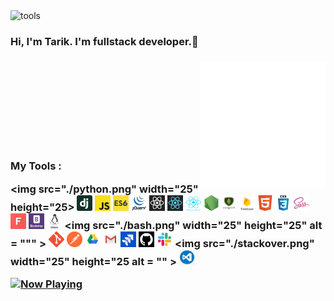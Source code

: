 <img align="./Webp.net-gifmaker.gif" alt="tools" width="100" height="100" align="right" style="max-width:100%;">

<h3 class="animate__animated animate__bounce">Hi, I'm Tarik. I'm fullstack developer.👋<h3/>

<img src="./animation_500_kd7ngokt.gif" alt="react-native" width="200" height="200" align="right" style="max-width:100%;">
<img src="https://camo.githubusercontent.com/ecdf091dc9f099a6db3e61242963a3a5412ae6a8/687474703a2f2f696d672e736869656c64732e696f2f62616467652f746563682d737461636b2d3036393066612e7376673f7374796c653d666c6174" alt="" data-canonical-src="http://img.shields.io/badge/tech-stack-0690fa.svg?style=flat" style="max-width:100%;">
<br/>
<br/><br/><br/><br/><br/><br/>
<p>My Tools :<p/>
<p align="bottom">

<img src="./python.png" width="25" height="25>
<img src="./dj.png" width="25" height="25">
<img src="./js.png" width="25" height="25" alt = "" >
<img src="./es6.jpg" width="25" height="25" alt = "" >
<img src="./jquery.png" width="25" height="25" alt = "" >
<img src="./react.jpg" width="25" height="25" alt = "" >
<img src="./reactt.png" width="25" height="25" alt = "" >
<img src="./reactn.png" width="25" height="25" alt = "" >
<img src="./node.png" width="25" height="25" alt = "" >
<img src="./mongo.png" width="25" height="25" alt = "" >
<img src="./firebase.png" width="25" height="25" alt = "" >
<img src="./html.png" width="25" height="25" alt = "" >
<img src="./css3.png" width="25" height="25" alt = "" >
<img src="./sass.png" width="25" height="25" alt = "" >
<img src="./font.jpg" width="25" height="25" alt = "" >
<img src="./bootstrap.png" width="25" height="25" alt = "" >
<img src="./linux.png" width="25" height="25" alt = "" >
<img src="./bash.png" width="25" height="25" alt = """ >
<img src="./git.png" width="25" height="25" alt = "" >
<img src="./postman.png" width="25" height="25" alt = "" >
<img src="./drive.png" width="25" height="25" alt = "" >
<img src="./gmail.jpg" width="25" height="25" alt = "" >
<img src="./jira.jpg" width="25" height="25" alt = "" >
<img src="./sgithub.png" width="25" height="25" alt = "" >
<img src="./slack0.jpg" width="25" height="25" alt = "" >
<img src="./stackover.png" width="25" height="25 alt = "" >
<img src="./vscode.png" width="25" height="25" alt = "" >
<p/>

<a href="https://status.nmoo.dev/now-playing?open">
    <img src="https://status.nmoo.dev/now-playing" width="256" height="64" alt="Now Playing">
</a>

